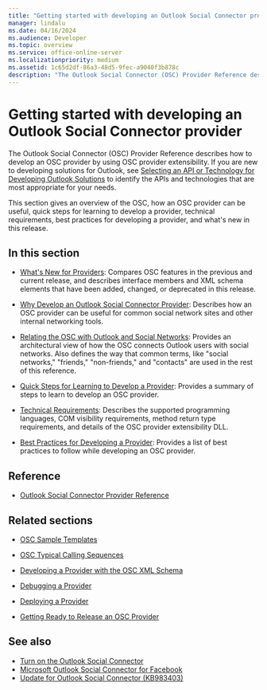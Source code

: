 ```yaml
---
title: "Getting started with developing an Outlook Social Connector provider"
manager: lindalu
ms.date: 04/16/2024
ms.audience: Developer
ms.topic: overview
ms.service: office-online-server
ms.localizationpriority: medium
ms.assetid: 1c65d2df-86a3-48d5-9fec-a9040f3b878c
description: "The Outlook Social Connector (OSC) Provider Reference describes how to develop an OSC provider by using OSC provider extensibility."
---
```


# Getting started with developing an Outlook Social Connector provider

The Outlook Social Connector (OSC) Provider Reference describes how to develop an OSC provider by using OSC provider extensibility. If you are new to developing solutions for Outlook, see [Selecting an API or Technology for Developing Outlook Solutions](https://msdn.microsoft.com/library/8295da20-e567-4d08-b8e4-5c9b4498edd4%28Office.15%29.aspx) to identify the APIs and technologies that are most appropriate for your needs. 

This section gives an overview of the OSC, how an OSC provider can be useful, quick steps for learning to develop a provider, technical requirements, best practices for developing a provider, and what's new in this release. 
  
## In this section

- [What's New for Providers](what-s-new-for-providers.md): Compares OSC features in the previous and current release, and describes interface members and XML schema elements that have been added, changed, or deprecated in this release. 
    
- [Why Develop an Outlook Social Connector Provider](why-develop-an-outlook-social-connector-provider.md): Describes how an OSC provider can be useful for common social network sites and other internal networking tools.
    
- [Relating the OSC with Outlook and Social Networks](relating-the-osc-with-outlook-and-social-networks.md): Provides an architectural view of how the OSC connects Outlook users with social networks. Also defines the way that common terms, like "social networks," "friends," "non-friends," and "contacts" are used in the rest of this reference.
    
- [Quick Steps for Learning to Develop a Provider](quick-steps-for-learning-to-develop-a-provider.md): Provides a summary of steps to learn to develop an OSC provider.
    
- [Technical Requirements](technical-requirements.md): Describes the supported programming languages, COM visibility requirements, method return type requirements, and details of the OSC provider extensibility DLL.
    
- [Best Practices for Developing a Provider](best-practices-for-developing-a-provider.md): Provides a list of best practices to follow while developing an OSC provider.
    
## Reference

- [Outlook Social Connector Provider Reference](outlook-social-connector-provider-reference-0.md)
  
## Related sections

- [OSC Sample Templates](osc-sample-templates.md)
  
- [OSC Typical Calling Sequences](osc-typical-calling-sequences.md)
  
- [Developing a Provider with the OSC XML Schema](developing-a-provider-with-the-osc-xml-schema.md)
  
- [Debugging a Provider](debugging-a-provider.md)
  
- [Deploying a Provider](deploying-a-provider.md)
  
- [Getting Ready to Release an OSC Provider](getting-ready-to-release-an-osc-provider.md)
  
## See also

- [Turn on the Outlook Social Connector](https://support.microsoft.com/office/turn-on-the-outlook-social-connector-255447e8-82cd-48e7-9b79-1dd8721a2907)
- [Microsoft Outlook Social Connector for Facebook](https://www.microsoft.com/en-us/download/details.aspx?id=5039)
- [Update for Outlook Social Connector (KB983403)](https://support.microsoft.com/en-us/topic/description-of-the-outlook-social-connector-update-july-13-2010-838a309f-531e-e90a-5030-242306541763)
